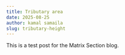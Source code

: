 ```yaml
---
title: Tributary area
date: 2025-08-25
author: kamal samaila
slug: tributary-height
---
```

This is a test post for the Matrix Section blog.
